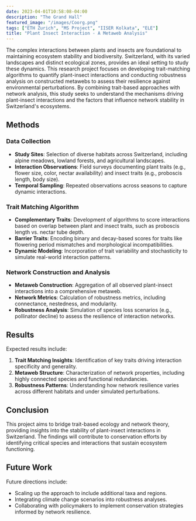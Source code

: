 ```yaml
---
date: 2023-04-01T10:58:08-04:00
description: "The Grand Hall"
featured_image: "/images/Coorg.png"
tags: ["ETH Zurich", "MS Project", "IISER Kolkata", "ELE"]
title: "Plant Insect Interaction - A Metaweb Analysis"
---
```


The complex interactions between plants and insects are foundational to maintaining ecosystem stability and biodiversity. Switzerland, with its varied landscapes and distinct ecological zones, provides an ideal setting to study these dynamics. This research project focuses on developing trait-matching algorithms to quantify plant-insect interactions and conducting robustness analysis on constructed metawebs to assess their resilience against environmental perturbations.
By combining trait-based approaches with network analysis, this study seeks to understand the mechanisms driving plant-insect interactions and the factors that influence network stability in Switzerland's ecosystems.

## Methods

### Data Collection
- **Study Sites**: Selection of diverse habitats across Switzerland, including alpine meadows, lowland forests, and agricultural landscapes.
- **Interaction Observations**: Field surveys documenting plant traits (e.g., flower size, color, nectar availability) and insect traits (e.g., proboscis length, body size).
- **Temporal Sampling**: Repeated observations across seasons to capture dynamic interactions.

### Trait Matching Algorithm
- **Complementary Traits**: Development of algorithms to score interactions based on overlap between plant and insect traits, such as proboscis length vs. nectar tube depth.
- **Barrier Traits**: Encoding binary and decay-based scores for traits like flowering period mismatches and morphological incompatibilities.
- **Dynamic Modeling**: Incorporation of trait variability and stochasticity to simulate real-world interaction patterns.

### Network Construction and Analysis
- **Metaweb Construction**: Aggregation of all observed plant-insect interactions into a comprehensive metaweb.
- **Network Metrics**: Calculation of robustness metrics, including connectance, nestedness, and modularity.
- **Robustness Analysis**: Simulation of species loss scenarios (e.g., pollinator decline) to assess the resilience of interaction networks.

## Results
Expected results include:
1. **Trait Matching Insights**: Identification of key traits driving interaction specificity and generality.
2. **Metaweb Structure**: Characterization of network properties, including highly connected species and functional redundancies.
3. **Robustness Patterns**: Understanding how network resilience varies across different habitats and under simulated perturbations.

## Conclusion
This project aims to bridge trait-based ecology and network theory, providing insights into the stability of plant-insect interactions in Switzerland. The findings will contribute to conservation efforts by identifying critical species and interactions that sustain ecosystem functioning.

## Future Work
Future directions include:
- Scaling up the approach to include additional taxa and regions.
- Integrating climate change scenarios into robustness analyses.
- Collaborating with policymakers to implement conservation strategies informed by network resilience.
